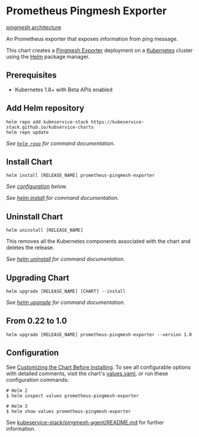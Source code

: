 # Prometheus Pingmesh Exporter

[pingmesh architecture](https://kubeservice.cn/2022/10/21/devops-k8s-pingmesh/)

An Prometheus exporter that exposes information from ping message.

This chart creates a [Pingmesh Exporter](https://github.com/kubeservice-stack/pingmesh-agent) deployment on a [Kubernetes](http://kubernetes.io) cluster using the [Helm](https://helm.sh) package manager.

## Prerequisites

- Kubernetes 1.8+ with Beta APIs enabled

## Add Helm repository

```console
helm repo add kubeservice-stack https://kubeservice-stack.github.io/kubservice-charts
helm repo update
```

_See [`helm repo`](https://helm.sh/docs/helm/helm_repo/) for command documentation._

## Install Chart

```console
helm install [RELEASE_NAME] prometheus-pingmesh-exporter
```

_See [configuration](#configuration) below._

_See [helm install](https://helm.sh/docs/helm/helm_install/) for command documentation._

## Uninstall Chart

```console
helm uninstall [RELEASE_NAME]
```

This removes all the Kubernetes components associated with the chart and deletes the release.

_See [helm uninstall](https://helm.sh/docs/helm/helm_uninstall/) for command documentation._

## Upgrading Chart

```console
helm upgrade [RELEASE_NAME] [CHART] --install
```

_See [helm upgrade](https://helm.sh/docs/helm/helm_upgrade/) for command documentation._

## From 0.22 to 1.0

```console
helm upgrade [RELEASE_NAME] prometheus-pingmesh-exporter --version 1.0
```

## Configuration

See [Customizing the Chart Before Installing](https://helm.sh/docs/intro/using_helm/#customizing-the-chart-before-installing). To see all configurable options with detailed comments, visit the chart's [values.yaml](./values.yaml), or run these configuration commands:

```console
# Helm 2
$ helm inspect values prometheus-pingmesh-exporter

# Helm 3
$ helm show values prometheus-pingmesh-exporter
```

See [kubeservice-stack/pingmesh-agent/README.md](https://github.com/kubeservice-stack/pingmesh-agent) for further information.